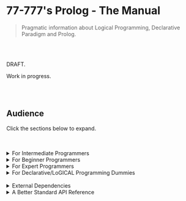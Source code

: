 # 77-777's Prolog - The Manual

> Pragmatic information about Logical Programming, Declarative Paradigm and Prolog.

<br>
<br>

DRAFT.

Work in progress.

<br>
<br>

## Audience

Click the sections below to expand.

<br>
<br>

<details>
  <summary> For Intermediate Programmers </summary>

---

### Spawning a project & building

* Ecosystem & Environment
  * ? - primary build and project manager
  * ? - package manager
  * todo.
  * ? - the compiler. 

Please use your respective *nix package manager.

`sudo apt-get install prolog`


<br>
<br>
<br>

### Console Arguments & Printing

```prolog
  
```

### File IO

```prolog
  
```

### Directory & File Operations

```prolog
  
```

### Data Type Conversion

```prolog
  
```

### String Handling

```prolog
  
```

### Threading & Process Handling

```prolog
  
```

### Sockets

```prolog
  
```

### GUI

```prolog
  
```

### Web Requests

```prolog
  
```

### Web Framework

```prolog

```

### Data Structures

```prolog

```

### Logging
```prolog

```

### Config Storage

### Regex & Levenshtein

### Cryptography

### Parsing HTML/JSON/XML

### Error Handling & Exceptions

### Timers, Events, Promises



### Database Access / ORM

### Graphics

### Keywords in Prolog

```prolog

```

### Symbols in Prolog

* State Symbols

```prolog

```

* Structure Symbols

``prolog
   
```

* Operator Symbols

``prolog

```

<br>
<br>

</details>

<details>
  <summary> For Beginner Programmers </summary>

---

### Types & Records

```prolog

```

### Modules

```prolog

```

### Functions

```prolog
  
```

### Polymorphism

```prolog

```

### Variables

```prolog

```

### If Statements

```prolog

```

### Looping & Control Flow

```prolog
  
```

### Recursion & List Manipulation/Patterns

```prolog
  
```

### Interfaces (Typeclasses)

```prolog

```

### Generics & Constructor Parametrization

```prolog

```

<br>
<br>

</details>

<details>
  <summary> For Expert Programmers </summary>

---

### FFI

The foreign function interface for interoping with native code and the os.

### DLLs / Shared Libraries

Accessing functions directly from shared libraries.

### Compiler/Interpreter Tweaks

Optimization, compiling or interpreting, linking, bytecode generation, garbage collection, etc.

### Project Layout & Code Structure

1 module file can contain multiple nested submodules. 
Scaffolding/ers.

### Architecture

Patterns. Functors and Monads.

### Good Practice

Clarity. Avoid surprises. DRY principle. SOLID principle if using OOP.

<br>
<br>

</details>

<details>
  <summary> For Declarative/LoGICAL Programming Dummies </summary>

---

### Terminology

* Predicates

* Facts

* Rules


### Declarative/LoGICAL Paradigm Aims

<br>
<br>

</details>

<br>

<details>
   <summary>External Dependencies</summary>

---

### Common Libraries

? is the official Prolog package manager.

`? install <pkg-name>`

| Library  | Purpose | Comments |
| -------- | ------- | ----- |
| | | |

<br>
<br>

</details>

<details>
   <summary>A Better Standard API Reference</summary>

---

## The Standard API

Click each module to expand and see their exposed functions and types.

```prolog
(* Importable Modules *)



(* Console, File IO, Etc *)



(* Date, Time, Math *)


(* Related to Types *)


(* Data Structure Modules *)


(* Algorithms. Hashing, RNG, Sort, Etc. *)


(* Concurrency, Parallelism, Synchronization *)


```

</details>
  
<br>

